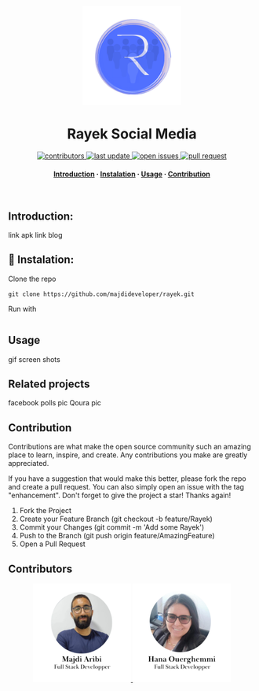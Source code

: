 <div align="center">

  <img src="assets/images/logobg.png" alt="logo" width="200" height="auto" />
  <h1>Rayek Social Media</h1>
  
  
<!-- Badges -->
<p>
 
 <a href="https://github.com/majdideveloper/rayek/graphs/contributors">
    <img src="https://img.shields.io/github/contributors/majdideveloper/rayek" alt="contributors" />
  </a>
  <a href="">
    <img src="https://img.shields.io/github/last-commit/majdideveloper/rayek" alt="last update" />
  </a>
  <a href="https://github.com/majdideveloper/rayek/issues/">
    <img src="https://img.shields.io/github/issues/majdideveloper/rayek" alt="open issues" />
  </a>
  <a href="https://github.com/majdideveloper/rayek/pulls?q=is%3Apr+is%3Aclosed/">
    <img src="https://img.shields.io/github/issues-pr/cdnjs/cdnjs.svg?style=flat" alt="pull request" />
  </a>
</p>
   
<h4>
    <a href="https://github.com/majdideveloper/rayek/">Introduction</a>
  <span> · </span>
    <a href="https://github.com/majdideveloper/rayek">Instalation</a>
  <span> · </span>
    <a href="https://github.com/majdideveloper/rayek/issues/">Usage</a>
  <span> · </span>
    <a href="https://github.com/majdideveloper/rayek/issues/">Contribution</a>
  </h4>
</div>



<br />
<!-- Introduction-->



## Introduction:

link apk 
link blog

## :wrench: Instalation:
Clone the repo
```
git clone https://github.com/majdideveloper/rayek.git
```
Run with
```
```


## Usage
gif screen shots 
## Related projects
facebook polls pic
Qoura pic 
## Contribution
Contributions are what make the open source community such an amazing place to learn, inspire, and create. Any contributions you make are greatly appreciated.

If you have a suggestion that would make this better, please fork the repo and create a pull request. You can also simply open an issue with the tag "enhancement". Don't forget to give the project a star! Thanks again!

1. Fork the Project
2. Create your Feature Branch (git checkout -b feature/Rayek)
3. Commit your Changes (git commit -m 'Add some Rayek')
4. Push to the Branch (git push origin feature/AmazingFeature)
5. Open a Pull Request
## Contributors

<div align="center">
 <a href ="https://www.linkedin.com/in/aribimajdi/">
   <img src="assets/images/Majdi.png" alt="majdi" width="200" height="auto" />
 </a>
  <a href="https://www.linkedin.com/in/ou13hana/">
    <img src="assets/images/hana.png" alt="hana" width="200" height="auto" />
  </a>

</div>
